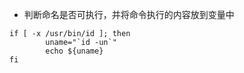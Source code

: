 - 判断命名是否可执行，并将命令执行的内容放到变量中
```
if [ -x /usr/bin/id ]; then
        uname="`id -un`"
        echo ${uname}
fi
```
